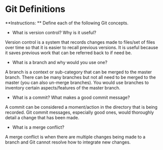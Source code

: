 # Git Definitions

**Instructions: ** Define each of the following Git concepts.

* What is version control?  Why is it useful?

Version control is a system that records changes made to files/set of files over time so that it is easier to recall previous versions. It is useful because it saves previous work that can be referred back to if need be.

* What is a branch and why would you use one?

A branch is a context or sub-category that can be merged to the master branch. There can be many branches but not all need to be merged to the master (you can also un-merge branches). You would use branches to inventory certain aspects/features of the master branch. 

* What is a commit? What makes a good commit message?

A commit can be considered a moment/action in the directory that is being recorded. Git commit messages, especially good ones, would thoroughly detail a change that has been made.

* What is a merge conflict?

A merge conflict is when there are multiple changes being made to a branch and Git cannot resolve how to integrate new changes. 